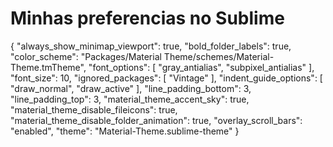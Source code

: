 # Minhas preferencias no Sublime

{
	"always_show_minimap_viewport": true,
	"bold_folder_labels": true,
	"color_scheme": "Packages/Material Theme/schemes/Material-Theme.tmTheme",
	"font_options":
	[
		"gray_antialias",
		"subpixel_antialias"
	],
	"font_size": 10,
	"ignored_packages":
	[
		"Vintage"
	],
	"indent_guide_options":
	[
		"draw_normal",
		"draw_active"
	],
	"line_padding_bottom": 3,
	"line_padding_top": 3,
	"material_theme_accent_sky": true,
	"material_theme_disable_fileicons": true,
	"material_theme_disable_folder_animation": true,
	"overlay_scroll_bars": "enabled",
	"theme": "Material-Theme.sublime-theme"
}
